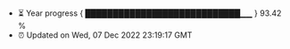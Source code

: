 - ⏳ Year progress { ████████████████████████████▁▁ } 93.42 %
- ⏰ Updated on Wed, 07 Dec 2022 23:19:17 GMT

